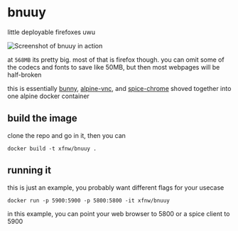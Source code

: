 # bnuuy
little deployable firefoxes uwu

![Screenshot of bnuuy in action](https://camo.githubusercontent.com/902d81be7eaa2140dff77ab208edbacfad60ceb5598b0950ab2e6ef9d9f7be9e/68747470733a2f2f74746d2e73682f4677372e706e67)


at `568MB` its pretty big. most of that is firefox though.
you can omit some of the codecs and fonts to save like 50MB, but
then most webpages will be half-broken


this is essentially [bunny](https://github.com/SimplyLinn/bunny), [alpine-vnc](https://github.com/danielguerra/alpine-vnc),
and [spice-chrome](https://github.com/ikreymer/spice-chrome) shoved together into one alpine docker container


## build the image
clone the repo and go in it, then you can
```
docker build -t xfnw/bnuuy .
```

## running it
this is just an example, you probably want different flags for your usecase
```
docker run -p 5900:5900 -p 5800:5800 -it xfnw/bnuuy
```

in this example, you can point your web browser to 5800 or a spice client to 5900 



